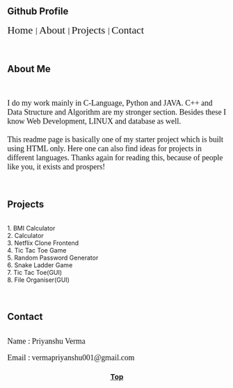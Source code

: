 <div id="home">
  <h2>Github Profile</h2>
  <a href="#home" style="text-decoration: none">
    <font face="Verdana" size="5"> Home </font>
  </a>                  
  <span>|</span>
  <a href="#about" style="text-decoration: none">
    <font face="Verdana" size="5"> About </font>
  </a>
  <span>|</span>
  <a href="#projects" style="text-decoration: none">
    <font face="Verdana" size="5"> Projects </font>
  </a>
  <span>|</span>
  <a href="#contact" style="text-decoration: none">
    <font face="Verdana" size="5"> Contact </font>
  </a>
</div>
<br />
<br />
<div id="about">
  <h2>About Me</h2>
  <br />
  <font face="Verdana" size="4">
    <br />
    I do my work mainly in C-Language, Python and JAVA. C++ and Data Structure
    and Algorithm are my stronger section. Besides these I know Web Development,
    LINUX and database as well.
    <br />
    <br />
    This readme page is basically one of my starter project which is built using
    HTML only. Here one can also find ideas for projects in different languages.
    Thanks again for reading this, because of people like you, it exists and
    prospers!
    <br />
  </font>
</div>
<br /><br />
<div id="projects">
  <h2>Projects</h2>
  <br />
  1. BMI Calculator <br>
  2. Calculator <br>
  3. Netflix Clone Frontend <br>
  4. Tic Tac Toe Game <br>
  5. Random Password Generator <br>
  6. Snake Ladder Game <br>
  7. Tic Tac Toe(GUI) <br>
  8. File Organiser(GUI) <br>
</div>
<br /><br />
<div id="contact">
  <h2>Contact</h2>
  <br />
  <font face="Verdana" size="4"> Name :</font>
  <font face="Verdana" size="4"> Priyanshu Verma </font>
  <br />
  <br />
  <font face="Verdana" size="4"> Email :</font>
  <font face="Verdana" size="4"> vermapriyanshu001@gmail.com </font>
</div>
<div align="center"><h3><a href="#home">Top</a></h3></div>
